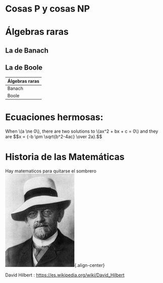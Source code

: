 <!-- TITLE: Matematicas -->
<script src='https://cdnjs.cloudflare.com/ajax/libs/mathjax/2.7.2/MathJax.js?config=TeX-MML-AM_CHTML'></script>

# Cosas P y cosas NP
# Álgebras raras
## La de Banach
## La de Boole
|Álgebras raras|
|:-|
| Banach|
| Boole|


# Ecuaciones hermosas:
<p>
  When \(a \ne 0\), there are two solutions to \(ax^2 + bx + c = 0\) and they are
  $$x = {-b \pm \sqrt{b^2-4ac} \over 2a}.$$
</p>

# Historia de las Matemáticas
Hay matematicos para quitarse el sombrero
![Hilbert](/uploads/hilbert-2.jpg ){.align-center}

David Hilbert : https://es.wikipedia.org/wiki/David_Hilbert
